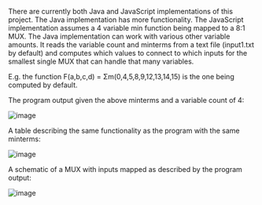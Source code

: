 There are currently both Java and JavaScript implementations of this project. The Java implementation has more functionality. The JavaScript implementation assumes a 4 variable min function being mapped to a 8:1 MUX. The Java implementation can work with various other variable amounts. It reads the variable count and minterms from a text file (input1.txt by default) and computes which values to connect to which inputs for the smallest single MUX that can handle that many variables.

E.g. the function F(a,b,c,d) = Σm(0,4,5,8,9,12,13,14,15) is the one being computed by default.

The program output given the above minterms and a variable count of 4:

![image](https://user-images.githubusercontent.com/83474789/194729857-b129384b-d759-4417-90ae-2fe5b0de29f6.png)

A table describing the same functionality as the program with the same minterms:

![image](https://user-images.githubusercontent.com/83474789/194688430-72481109-1d4d-420b-82fb-7f73fba886fb.png)

A schematic of a MUX with inputs mapped as described by the program output:

![image](https://user-images.githubusercontent.com/83474789/194688443-2d1ea869-b820-48ed-96a2-ed8676938841.png)
